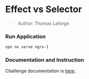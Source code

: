 # Effect vs Selector

> Author: Thomas Laforge

### Run Application

```bash
npx nx serve ngrx-1
```

### Documentation and Instruction

Challenge documentation is [here](https://angular-challenges.vercel.app/challenges/ngrx/2-effect-selector.md/).
